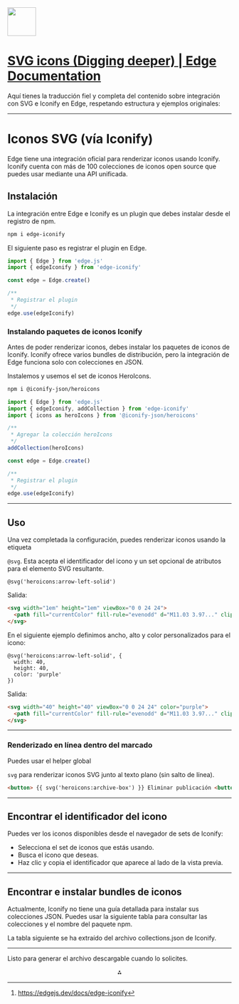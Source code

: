 <img src="https://r2cdn.perplexity.ai/pplx-full-logo-primary-dark%402x.png" style="height:64px;margin-right:32px"/>

# [SVG icons (Digging deeper) | Edge Documentation](https://edgejs.dev/docs/edge-iconify)

Aquí tienes la traducción fiel y completa del contenido sobre integración con SVG e Iconify en Edge, respetando estructura y ejemplos originales:

***

# Iconos SVG (vía Iconify)

Edge tiene una integración oficial para renderizar iconos usando Iconify. Iconify cuenta con más de 100 colecciones de iconos open source que puedes usar mediante una API unificada.

## Instalación

La integración entre Edge e Iconify es un plugin que debes instalar desde el registro de npm.

```bash
npm i edge-iconify
```

El siguiente paso es registrar el plugin en Edge.

```js
import { Edge } from 'edge.js'
import { edgeIconify } from 'edge-iconify'

const edge = Edge.create()

/**
 * Registrar el plugin
 */
edge.use(edgeIconify)
```


### Instalando paquetes de iconos Iconify

Antes de poder renderizar iconos, debes instalar los paquetes de iconos de Iconify. Iconify ofrece varios bundles de distribución, pero la integración de Edge funciona solo con colecciones en JSON.

Instalemos y usemos el set de iconos HeroIcons.

```bash
npm i @iconify-json/heroicons
```

```js
import { Edge } from 'edge.js'
import { edgeIconify, addCollection } from 'edge-iconify'
import { icons as heroIcons } from '@iconify-json/heroicons'

/**
 * Agregar la colección heroIcons
 */
addCollection(heroIcons)

const edge = Edge.create()

/**
 * Registrar el plugin
 */
edge.use(edgeIconify)
```


***

## Uso

Una vez completada la configuración, puedes renderizar iconos usando la etiqueta

`@svg`. Esta acepta el identificador del icono y un set opcional de atributos para el elemento SVG resultante.

```edge
@svg('heroicons:arrow-left-solid')
```

Salida:

```html
<svg width="1em" height="1em" viewBox="0 0 24 24">
  <path fill="currentColor" fill-rule="evenodd" d="M11.03 3.97..." clip-rule="evenodd"></path>
</svg>
```

En el siguiente ejemplo definimos ancho, alto y color personalizados para el icono:

```edge
@svg('heroicons:arrow-left-solid', {
  width: 40,
  height: 40,
  color: 'purple'
})
```

Salida:

```html
<svg width="40" height="40" viewBox="0 0 24 24" color="purple">
  <path fill="currentColor" fill-rule="evenodd" d="M11.03 3.97..." clip-rule="evenodd"></path>
</svg>
```


***

### Renderizado en línea dentro del marcado

Puedes usar el helper global

`svg` para renderizar iconos SVG junto al texto plano (sin salto de línea).

```html
<button> {{ svg('heroicons:archive-box') }} Eliminar publicación <button>
```


***

## Encontrar el identificador del icono

Puedes ver los iconos disponibles desde el navegador de sets de Iconify:

- Selecciona el set de iconos que estás usando.
- Busca el icono que deseas.
- Haz clic y copia el identificador que aparece al lado de la vista previa.

***

## Encontrar e instalar bundles de iconos

Actualmente, Iconify no tiene una guía detallada para instalar sus colecciones JSON. Puedes usar la siguiente tabla para consultar las colecciones y el nombre del paquete npm.

La tabla siguiente se ha extraído del archivo collections.json de Iconify.

***

Listo para generar el archivo descargable cuando lo solicites.
<span style="display:none">[^1]</span>

<div style="text-align: center">⁂</div>

[^1]: https://edgejs.dev/docs/edge-iconify

